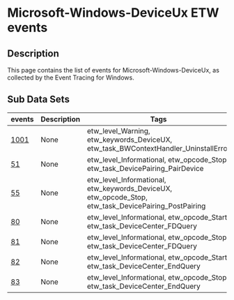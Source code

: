 # Microsoft-Windows-DeviceUx ETW events

## Description
This page contains the list of events for Microsoft-Windows-DeviceUx, as collected by the Event Tracing for Windows.

## Sub Data Sets
|events|Description|Tags|
|---|---|---|
|[1001](events/event-1001.md)|None|etw_level_Warning, etw_keywords_DeviceUX, etw_task_BWContextHandler_UninstallError|
|[51](events/event-51.md)|None|etw_level_Informational, etw_opcode_Stop, etw_task_DevicePairing_PairDevice|
|[55](events/event-55.md)|None|etw_level_Informational, etw_keywords_DeviceUX, etw_opcode_Stop, etw_task_DevicePairing_PostPairing|
|[80](events/event-80.md)|None|etw_level_Informational, etw_opcode_Start, etw_task_DeviceCenter_FDQuery|
|[81](events/event-81.md)|None|etw_level_Informational, etw_opcode_Stop, etw_task_DeviceCenter_FDQuery|
|[82](events/event-82.md)|None|etw_level_Informational, etw_opcode_Start, etw_task_DeviceCenter_EndQuery|
|[83](events/event-83.md)|None|etw_level_Informational, etw_opcode_Stop, etw_task_DeviceCenter_EndQuery|
